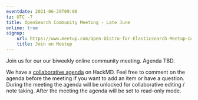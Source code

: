 ```yaml
---
eventdate: 2021-06-29T09:00
tz: UTC -7
title: OpenSearch Community Meeting - Late June
online: true
signup:
    url: https://www.meetup.com/Open-Distro-for-Elasticsearch-Meetup-Group/events/thmcwryccjblc/
    title: Join on Meetup
---
```


Join us for our our biweekly online community meeting. Agenda TBD.

We have a [collaborative agenda](https://hackmd.io/gJB35kl-QOCxWDsRGqwlmg) on HackMD. Feel free to comment on the agenda before the meeting if you want to add an item or have a question. During the meeting the agenda will be unlocked for collaborative editing / note taking. After the meeting the agenda will be set to read-only mode. 